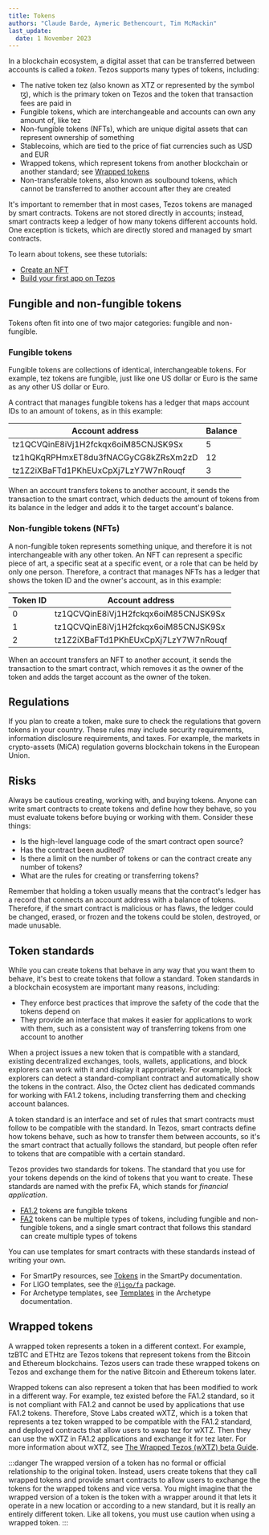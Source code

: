 ```yaml
---
title: Tokens
authors: "Claude Barde, Aymeric Bethencourt, Tim McMackin"
last_update:
  date: 1 November 2023
---
```


In a blockchain ecosystem, a digital asset that can be transferred between accounts is called a _token_.
Tezos supports many types of tokens, including:

- The native token tez (also known as XTZ or represented by the symbol ꜩ), which is the primary token on Tezos and the token that transaction fees are paid in
- Fungible tokens, which are interchangeable and accounts can own any amount of, like tez
- Non-fungible tokens (NFTs), which are unique digital assets that can represent ownership of something
- Stablecoins, which are tied to the price of fiat currencies such as USD and EUR
- Wrapped tokens, which represent tokens from another blockchain or another standard; see [Wrapped tokens](#wrapped-tokens)
- Non-transferable tokens, also known as soulbound tokens, which cannot be transferred to another account after they are created

It's important to remember that in most cases, Tezos tokens are managed by smart contracts.
Tokens are not stored directly in accounts; instead, smart contracts keep a ledger of how many tokens different accounts hold.
One exception is tickets, which are directly stored and managed by smart contracts.

To learn about tokens, see these tutorials:

- [Create an NFT](../tutorials/create-an-nft)
- [Build your first app on Tezos](../tutorials/build-your-first-app)

## Fungible and non-fungible tokens

Tokens often fit into one of two major categories: fungible and non-fungible.

### Fungible tokens

Fungible tokens are collections of identical, interchangeable tokens.
For example, tez tokens are fungible, just like one US dollar or Euro is the same as any other US dollar or Euro.

A contract that manages fungible tokens has a ledger that maps account IDs to an amount of tokens, as in this example:

Account address | Balance
--- | ---
tz1QCVQinE8iVj1H2fckqx6oiM85CNJSK9Sx | 5
tz1hQKqRPHmxET8du3fNACGyCG8kZRsXm2zD | 12
tz1Z2iXBaFTd1PKhEUxCpXj7LzY7W7nRouqf | 3

When an account transfers tokens to another account, it sends the transaction to the smart contract, which deducts the amount of tokens from its balance in the ledger and adds it to the target account's balance.

### Non-fungible tokens (NFTs)

A non-fungible token represents something unique, and therefore it is not interchangeable with any other token.
An NFT can represent a specific piece of art, a specific seat at a specific event, or a role that can be held by only one person.
Therefore, a contract that manages NFTs has a ledger that shows the token ID and the owner's account, as in this example:

Token ID | Account address
--- | ---
0 | tz1QCVQinE8iVj1H2fckqx6oiM85CNJSK9Sx
1 | tz1QCVQinE8iVj1H2fckqx6oiM85CNJSK9Sx
2 | tz1Z2iXBaFTd1PKhEUxCpXj7LzY7W7nRouqf

When an account transfers an NFT to another account, it sends the transaction to the smart contract, which removes it as the owner of the token and adds the target account as the owner of the token.

## Regulations

If you plan to create a token, make sure to check the regulations that govern tokens in your country.
These rules may include security requirements, information disclosure requirements, and taxes.
For example, the markets in crypto-assets (MiCA) regulation governs blockchain tokens in the European Union.

## Risks

Always be cautious creating, working with, and buying tokens.
Anyone can write smart contracts to create tokens and define how they behave, so you must evaluate tokens before buying or working with them.
Consider these things:

- Is the high-level language code of the smart contract open source?
- Has the contract been audited?
- Is there a limit on the number of tokens or can the contract create any number of tokens?
- What are the rules for creating or transferring tokens?

Remember that holding a token usually means that the contract's ledger has a record that connects an account address with a balance of tokens.
Therefore, if the smart contract is malicious or has flaws, the ledger could be changed, erased, or frozen and the tokens could be stolen, destroyed, or made unusable.

## Token standards

While you can create tokens that behave in any way that you want them to behave, it's best to create tokens that follow a standard.
Token standards in a blockchain ecosystem are important many reasons, including:

- They enforce best practices that improve the safety of the code that the tokens depend on
- They provide an interface that makes it easier for applications to work with them, such as a consistent way of transferring tokens from one account to another

When a project issues a new token that is compatible with a standard, existing decentralized exchanges, tools, wallets, applications, and block explorers can work with it and display it appropriately.
For example, block explorers can detect a standard-compliant contract and automatically show the tokens in the contract.
Also, the Octez client has dedicated commands for working with FA1.2 tokens, including transferring them and checking account balances.

A token standard is an interface and set of rules that smart contracts must follow to be compatible with the standard.
In Tezos, smart contracts define how tokens behave, such as how to transfer them between accounts, so it's the smart contract that actually follows the standard, but people often refer to tokens that are compatible with a certain standard.

Tezos provides two standards for tokens.
The standard that you use for your tokens depends on the kind of tokens that you want to create.
These standards are named with the prefix FA, which stands for _financial application_.

- [FA1.2](./tokens/FA1.2) tokens are fungible tokens
- [FA2](./tokens/FA2) tokens can be multiple types of tokens, including fungible and non-fungible tokens, and a single smart contract that follows this standard can create multiple types of tokens

You can use templates for smart contracts with these standards instead of writing your own.

- For SmartPy resources, see [Tokens](https://smartpy.io/guides/tokens/) in the SmartPy documentation.
- For LIGO templates, see the [`@ligo/fa`](https://packages.ligolang.org/package/@ligo/fa) package.
- For Archetype templates, see [Templates](https://archetype-lang.org/docs/templates/overview/) in the Archetype documentation.

## Wrapped tokens

A wrapped token represents a token in a different context.
For example, tzBTC and ETHtz are Tezos tokens that represent tokens from the Bitcoin and Ethereum blockchains.
Tezos users can trade these wrapped tokens on Tezos and exchange them for the native Bitcoin and Ethereum tokens later.

Wrapped tokens can also represent a token that has been modified to work in a different way.
For example, tez existed before the FA1.2 standard, so it is not compliant with FA1.2 and cannot be used by applications that use FA1.2 tokens.
Therefore, Stove Labs created wXTZ, which is a token that represents a tez token wrapped to be compatible with the FA1.2 standard, and deployed contracts that allow users to swap tez for wXTZ.
Then they can use the wXTZ in FA1.2 applications and exchange it for tez later.
For more information about wXTZ, see [The Wrapped Tezos (wXTZ) beta Guide](https://medium.com/stakerdao/the-wrapped-tezos-wxtz-beta-guide-6917fa70116e).


:::danger
The wrapped version of a token has no formal or official relationship to the original token.
Instead, users create tokens that they call wrapped tokens and provide smart contracts to allow users to exchange the tokens for the wrapped tokens and vice versa.
You might imagine that the wrapped version of a token is the token with a wrapper around it that lets it operate in a new location or according to a new standard, but it is really an entirely different token.
Like all tokens, you must use caution when using a wrapped token.
:::
